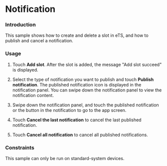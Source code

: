 # Notification

### Introduction

This sample shows how to create and delete a slot in eTS, and how to publish and cancel a notification.

### Usage

1. Touch **Add slot**. After the slot is added, the message "Add slot succeed" is displayed.

2. Select the type of notification you want to publish and touch **Publish notification**. The published notification icon is displayed in the notification panel. You can swipe down the notification panel to view the notification content.

3. Swipe down the notification panel, and touch the published notification or the button in the notification to go to the app screen.

4. Touch **Cancel the last notification** to cancel the last published notification.

5. Touch **Cancel all notification** to cancel all published notifications.

### Constraints

This sample can only be run on standard-system devices.

